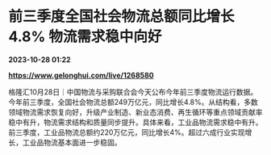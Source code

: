 # 前三季度全国社会物流总额同比增长4.8% 物流需求稳中向好

**2023-10-28 01:22**

**https://www.gelonghui.com/live/1268580**

格隆汇10月28日｜中国物流与采购联合会今天公布今年前三季度物流运行数据。今年前三季度，全国社会物流总额249万亿元，同比增长4.8%。从结构看，多数领域物流需求恢复向好，升级产业制造、新业态消费、再生循环等重点领域贡献率稳中有升，物流需求结构和质量同步提升。具体来看，工业品物流需求稳中有升。前三季度，工业品物流总额约220万亿元，同比增长4%。超过六成行业实现增长，工业品物流基本面进一步稳固。